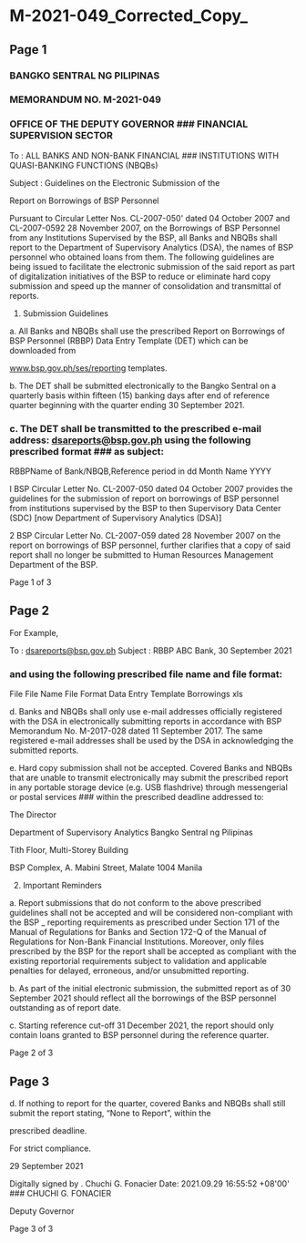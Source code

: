 # M-2021-049_Corrected_Copy_

## Page 1

### BANGKO SENTRAL NG PILIPINAS

### MEMORANDUM NO. M-2021-049

### OFFICE OF THE DEPUTY GOVERNOR ### FINANCIAL SUPERVISION SECTOR

To : ALL BANKS AND NON-BANK FINANCIAL ### INSTITUTIONS WITH QUASI-BANKING FUNCTIONS (NBQBs)

Subject : Guidelines on the Electronic Submission of the

Report on Borrowings of BSP Personnel

Pursuant to Circular Letter Nos. CL-2007-050' dated 04 October 2007 and CL-2007-0592 28 November 2007, on the Borrowings of BSP Personnel from any Institutions Supervised by the BSP, all Banks and NBQBs shall report to the Department of Supervisory Analytics (DSA), the names of BSP personnel who obtained loans from them. The following guidelines are being issued to facilitate the electronic submission of the said report as part of digitalization initiatives of the BSP to reduce or eliminate hard copy submission and speed up the manner of consolidation and transmittal of reports.

1. Submission Guidelines

a. All Banks and NBQBs shall use the prescribed Report on Borrowings of BSP Personnel (RBBP) Data Entry Template (DET) which can be downloaded from

www.bsp.gov.ph/ses/reporting templates.

b. The DET shall be submitted electronically to the Bangko Sentral on a quarterly basis within fifteen (15) banking days after end of reference quarter beginning with the quarter ending 30 September 2021.

### c. The DET shall be transmitted to the prescribed e-mail address: dsareports@bsp.gov.ph using the following prescribed format ### as subject:

RBBP<space>Name of Bank/NBQB,<space>Reference period in dd Month Name YYYY

I BSP Circular Letter No. CL-2007-050 dated 04 October 2007 provides the guidelines for the submission of report on borrowings of BSP personnel from institutions supervised by the BSP to then Supervisory Data Center (SDC) [now Department of Supervisory Analytics (DSA)]

2 BSP Circular Letter No. CL-2007-059 dated 28 November 2007 on the report on borrowings of BSP personnel, further clarifies that a copy of said report shall no longer be submitted to Human Resources Management Department of the BSP.

Page 1 of 3

## Page 2

For Example,

To : dsareports@bsp.gov.ph Subject : RBBP ABC Bank, 30 September 2021

### and using the following prescribed file name and file format:

File File Name File Format Data Entry Template Borrowings xls

d. Banks and NBQBs shall only use e-mail addresses officially registered with the DSA in electronically submitting reports in accordance with BSP Memorandum No. M-2017-028 dated 11 September 2017. The same registered e-mail addresses shall be used by the DSA in acknowledging the submitted reports.

e. Hard copy submission shall not be accepted. Covered Banks and NBQBs that are unable to transmit electronically may submit the prescribed report in any portable storage device (e.g. USB flashdrive) through messengerial or postal services ### within the prescribed deadline addressed to:

The Director

Department of Supervisory Analytics Bangko Sentral ng Pilipinas

Tith Floor, Multi-Storey Building

BSP Complex, A. Mabini Street, Malate 1004 Manila

2. Important Reminders

a. Report submissions that do not conform to the above prescribed guidelines shall not be accepted and will be considered non-compliant with the BSP _ reporting requirements as prescribed under Section 171 of the Manual of Regulations for Banks and Section 172-Q of the Manual of Regulations for Non-Bank Financial Institutions. Moreover, only files prescribed by the BSP for the report shall be accepted as compliant with the existing reportorial requirements subject to validation and applicable penalties for delayed, erroneous, and/or unsubmitted reporting.

b. As part of the initial electronic submission, the submitted report as of 30 September 2021 should reflect all the borrowings of the BSP personnel outstanding as of report date.

c. Starting reference cut-off 31 December 2021, the report should only contain loans granted to BSP personnel during the reference quarter.

Page 2 of 3

## Page 3

d. If nothing to report for the quarter, covered Banks and NBQBs shall still submit the report stating, “None to Report”, within the

prescribed deadline.

For strict compliance.

29 September 2021

Digitally signed by . Chuchi G. Fonacier Date: 2021.09.29 16:55:52 +08'00' ### CHUCHI G. FONACIER

Deputy Governor

Page 3 of 3 